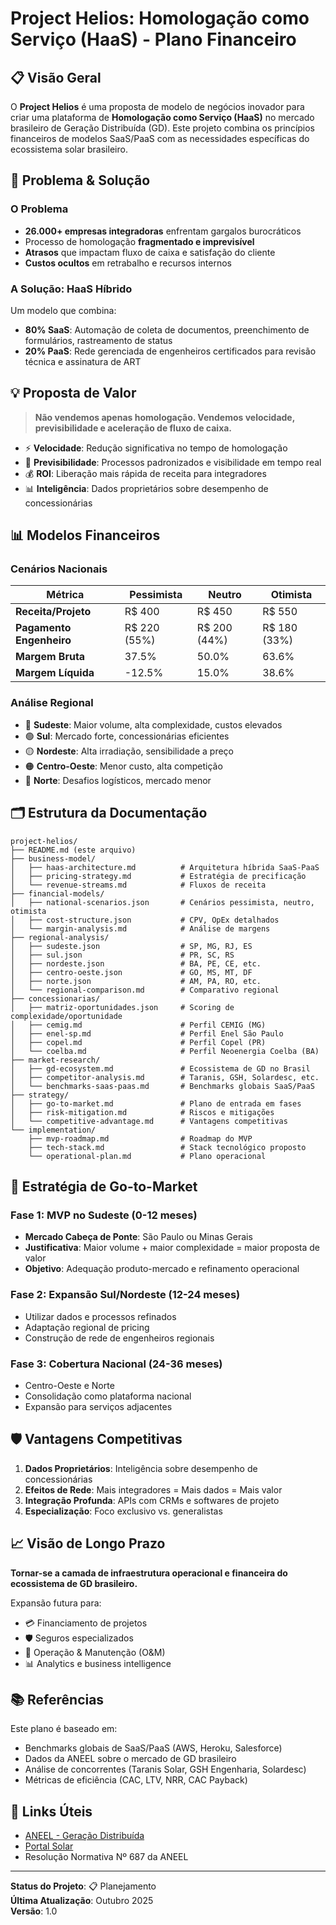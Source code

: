 # Project Helios: Homologação como Serviço (HaaS) - Plano Financeiro

## 📋 Visão Geral

O **Project Helios** é uma proposta de modelo de negócios inovador para criar uma plataforma de **Homologação como Serviço (HaaS)** no mercado brasileiro de Geração Distribuída (GD). Este projeto combina os princípios financeiros de modelos SaaS/PaaS com as necessidades específicas do ecossistema solar brasileiro.

## 🎯 Problema & Solução

### O Problema

- **26.000+ empresas integradoras** enfrentam gargalos burocráticos
- Processo de homologação **fragmentado e imprevisível**
- **Atrasos** que impactam fluxo de caixa e satisfação do cliente
- **Custos ocultos** em retrabalho e recursos internos

### A Solução: HaaS Híbrido

Um modelo que combina:

- **80% SaaS**: Automação de coleta de documentos, preenchimento de formulários, rastreamento de status
- **20% PaaS**: Rede gerenciada de engenheiros certificados para revisão técnica e assinatura de ART

## 💡 Proposta de Valor

> **Não vendemos apenas homologação. Vendemos velocidade, previsibilidade e aceleração de fluxo de caixa.**

- ⚡ **Velocidade**: Redução significativa no tempo de homologação
- 🎯 **Previsibilidade**: Processos padronizados e visibilidade em tempo real
- 💰 **ROI**: Liberação mais rápida de receita para integradores
- 📊 **Inteligência**: Dados proprietários sobre desempenho de concessionárias

## 📊 Modelos Financeiros

### Cenários Nacionais

| Métrica | Pessimista | Neutro | Otimista |
|---------|-----------|--------|----------|
| **Receita/Projeto** | R$ 400 | R$ 450 | R$ 550 |
| **Pagamento Engenheiro** | R$ 220 (55%) | R$ 200 (44%) | R$ 180 (33%) |
| **Margem Bruta** | 37.5% | 50.0% | 63.6% |
| **Margem Líquida** | -12.5% | 15.0% | 38.6% |

### Análise Regional

- 🔴 **Sudeste**: Maior volume, alta complexidade, custos elevados
- 🟢 **Sul**: Mercado forte, concessionárias eficientes
- 🟡 **Nordeste**: Alta irradiação, sensibilidade a preço
- 🟠 **Centro-Oeste**: Menor custo, alta competição
- 🔵 **Norte**: Desafios logísticos, mercado menor

## 🗂️ Estrutura da Documentação

```tsx
project-helios/
├── README.md (este arquivo)
├── business-model/
│   ├── haas-architecture.md          # Arquitetura híbrida SaaS-PaaS
│   ├── pricing-strategy.md           # Estratégia de precificação
│   └── revenue-streams.md            # Fluxos de receita
├── financial-models/
│   ├── national-scenarios.json       # Cenários pessimista, neutro, otimista
│   ├── cost-structure.json           # CPV, OpEx detalhados
│   └── margin-analysis.md            # Análise de margens
├── regional-analysis/
│   ├── sudeste.json                  # SP, MG, RJ, ES
│   ├── sul.json                      # PR, SC, RS
│   ├── nordeste.json                 # BA, PE, CE, etc.
│   ├── centro-oeste.json             # GO, MS, MT, DF
│   ├── norte.json                    # AM, PA, RO, etc.
│   └── regional-comparison.md        # Comparativo regional
├── concessionarias/
│   ├── matriz-oportunidades.json     # Scoring de complexidade/oportunidade
│   ├── cemig.md                      # Perfil CEMIG (MG)
│   ├── enel-sp.md                    # Perfil Enel São Paulo
│   ├── copel.md                      # Perfil Copel (PR)
│   └── coelba.md                     # Perfil Neoenergia Coelba (BA)
├── market-research/
│   ├── gd-ecosystem.md               # Ecossistema de GD no Brasil
│   ├── competitor-analysis.md        # Taranis, GSH, Solardesc, etc.
│   └── benchmarks-saas-paas.md       # Benchmarks globais SaaS/PaaS
├── strategy/
│   ├── go-to-market.md               # Plano de entrada em fases
│   ├── risk-mitigation.md            # Riscos e mitigações
│   └── competitive-advantage.md      # Vantagens competitivas
└── implementation/
    ├── mvp-roadmap.md                # Roadmap do MVP
    ├── tech-stack.md                 # Stack tecnológico proposto
    └── operational-plan.md           # Plano operacional
```

## 🚀 Estratégia de Go-to-Market

### Fase 1: MVP no Sudeste (0-12 meses)

- **Mercado Cabeça de Ponte**: São Paulo ou Minas Gerais
- **Justificativa**: Maior volume + maior complexidade = maior proposta de valor
- **Objetivo**: Adequação produto-mercado e refinamento operacional

### Fase 2: Expansão Sul/Nordeste (12-24 meses)

- Utilizar dados e processos refinados
- Adaptação regional de pricing
- Construção de rede de engenheiros regionais

### Fase 3: Cobertura Nacional (24-36 meses)

- Centro-Oeste e Norte
- Consolidação como plataforma nacional
- Expansão para serviços adjacentes

## 🛡️ Vantagens Competitivas

1. **Dados Proprietários**: Inteligência sobre desempenho de concessionárias
2. **Efeitos de Rede**: Mais integradores = Mais dados = Mais valor
3. **Integração Profunda**: APIs com CRMs e softwares de projeto
4. **Especialização**: Foco exclusivo vs. generalistas

## 📈 Visão de Longo Prazo

**Tornar-se a camada de infraestrutura operacional e financeira do ecossistema de GD brasileiro.**

Expansão futura para:

- 💳 Financiamento de projetos
- 🛡️ Seguros especializados
- 🔧 Operação & Manutenção (O&M)
- 📊 Analytics e business intelligence

## 📚 Referências

Este plano é baseado em:

- Benchmarks globais de SaaS/PaaS (AWS, Heroku, Salesforce)
- Dados da ANEEL sobre o mercado de GD brasileiro
- Análise de concorrentes (Taranis Solar, GSH Engenharia, Solardesc)
- Métricas de eficiência (CAC, LTV, NRR, CAC Payback)

## 🔗 Links Úteis

- [ANEEL - Geração Distribuída](http://www.aneel.gov.br)
- [Portal Solar](https://www.portalsolar.com.br)
- Resolução Normativa Nº 687 da ANEEL

---

**Status do Projeto**: 📋 Planejamento  
**Última Atualização**: Outubro 2025  
**Versão**: 1.0
